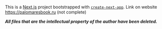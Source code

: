 This is a [Next.js](https://nextjs.org/) project bootstrapped with [`create-next-app`](https://github.com/vercel/next.js/tree/canary/packages/create-next-app).
Link on website https://palomaresbook.ru (not complete)


***All files that are the intellectual property of the author have been deleted.***
